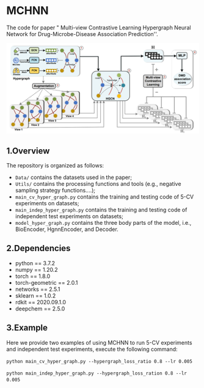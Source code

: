 # MCHNN

The code for paper " Multi-view Contrastive Learning Hypergraph Neural Network for Drug-Microbe-Disease Association Prediction''.

![image-20230110161157410](.\figure\model.png) 

## 1.Overview

The repository is organized as follows:

- `Data/` contains the datasets used in the paper;
- `Utils/` contains the processing functions and tools (e.g., negative sampling strategy functions....);
- `main_cv_hyper_graph.py` contains the training and testing code of 5-CV  experiments on datasets;
- `main_indep_hyper_graph.py` contains the training and testing code of independent test experiments on datasets;
- `model_hyper_graph.py` contains the three body parts of the model, i.e., BioEncoder, HgnnEncoder, and Decoder.

## 2.Dependencies

- python == 3.7.2
- numpy == 1.20.2
- torch == 1.8.0
- torch-geometric == 2.0.1
- networks == 2.5.1
- sklearn == 1.0.2
- rdkit == 2020.09.1.0
- deepchem == 2.5.0

## 3.Example

Here we provide two examples of using MCHNN to run 5-CV experiments and independent test experiments, execute the following command:

`python main_cv_hyper_graph.py --hypergraph_loss_ratio 0.8 --lr 0.005`

`python main_indep_hyper_graph.py --hypergraph_loss_ration 0.8 --lr 0.005`
